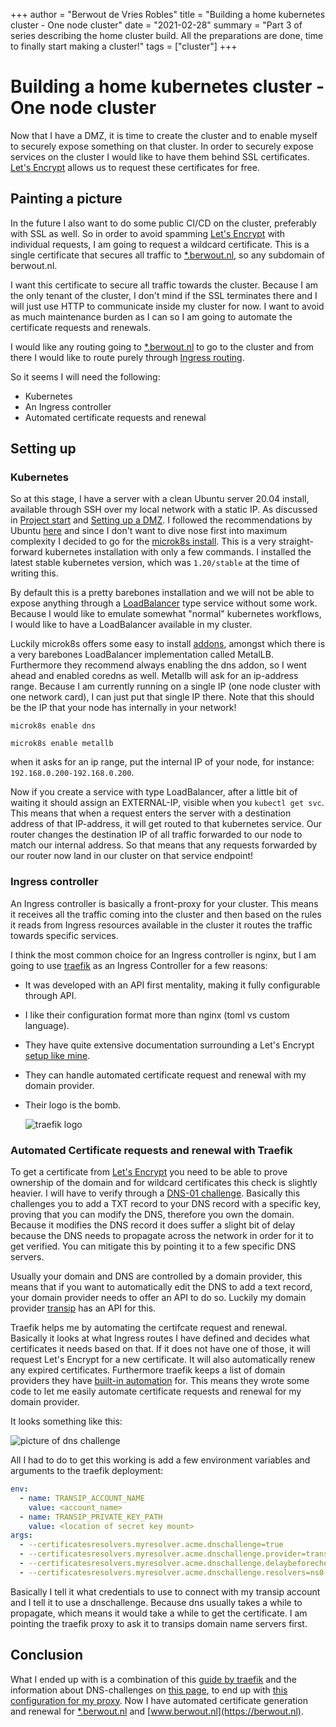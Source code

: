 +++
author = "Berwout de Vries Robles"
title = "Building a home kubernetes cluster - One node cluster"
date = "2021-02-28"
summary = "Part 3 of series describing the home cluster build. All the preparations are done, time to finally start making a cluster!"
tags = ["cluster"]
+++

# Building a home kubernetes cluster - One node cluster
Now that I have a DMZ, it is time to create the cluster and to enable myself to securely expose something on that cluster. In order to securely expose services on the cluster I would like to have them behind SSL certificates. [Let's Encrypt](https://letsencrypt.org) allows us to request these certificates for free. 

## Painting a picture
 In the future I also want to do some public CI/CD on the cluster, preferably with SSL as well. So in order to avoid spamming [Let's Encrypt](https://letsencrypt.org) with individual requests, I am going to request a wildcard certificate. This is a single certificate that secures all traffic to [*.berwout.nl](https://berwout.nl), so any subdomain of berwout.nl. 

I want this certificate to secure all traffic towards the cluster. Because I am the only tenant of the cluster, I don't mind if the SSL terminates there and I will just use HTTP to communicate inside my cluster for now. I want to avoid as much maintenance burden as I can so I am going to automate the certificate requests and renewals.

I would like any routing going to [*.berwout.nl](https://berwout.nl) to go to the cluster and from there I would like to route purely through [Ingress routing](https://kubernetes.io/docs/concepts/services-networking/ingress/).

So it seems I will need the following:
- Kubernetes
- An Ingress controller
- Automated certificate requests and renewal

## Setting up
### Kubernetes
So at this stage, I have a server with a clean Ubuntu server 20.04 install, available through SSH over my local network with a static IP. As discussed in [Project start](https://berwout.nl/blog/cluster1) and [Setting up a DMZ](https://berwout.nl/blog/cluster2). I followed the recommendations by Ubuntu [here](https://ubuntu.com/kubernetes/install) and since I don't want to dive nose first into maximum complexity I decided to go for the [microk8s install](https://ubuntu.com/kubernetes/install#single-node). This is a very straight-forward kubernetes installation with only a few commands. I installed the latest stable kubernetes version, which was `1.20/stable` at the time of writing this.

By default this is a pretty barebones installation and we will not be able to expose anything through a [LoadBalancer](https://kubernetes.io/docs/concepts/services-networking/service/#loadbalancer) type service without some work. Because I would like to emulate somewhat "normal" kubernetes workflows, I would like to have a LoadBalancer available in my cluster.

Luckily microk8s offers some easy to install [addons](https://microk8s.io/docs/addons), amongst which there is a very barebones LoadBalancer implementation called MetalLB. Furthermore they recommend always enabling the dns addon, so I went ahead and enabled coredns as well. Metallb will ask for an ip-address range. Because I am currently running on a single IP (one node cluster with one network card), I can just put that single IP there. Note that this should be the IP that your node has internally in your network!

`microk8s enable dns`

`microk8s enable metallb` 

when it asks for an ip range, put the internal IP of your node, for instance: `192.168.0.200-192.168.0.200`.

Now if you create a service with type LoadBalancer, after a little bit of waiting it should assign an EXTERNAL-IP, visible when you `kubectl get svc`. This means that when a request enters the server with a destination address of that IP-address, it will get routed to that kubernetes service. Our router changes the destination IP of all traffic forwarded to our node to match our internal address. So that means that any requests forwarded by our router now land in our cluster on that service endpoint!

### Ingress controller
An Ingress controller is basically a front-proxy for your cluster. This means it receives all the traffic coming into the cluster and then based on the rules it reads from Ingress resources available in the cluster it routes the traffic towards specific services. 

I think the most common choice for an Ingress controller is nginx, but I am going to use [traefik](https://traefik.io/) as an Ingress Controller for a few reasons:
- It was developed with an API first mentality, making it fully configurable through API.
- I like their configuration format more than nginx (toml vs custom language).
- They have quite extensive documentation surrounding a Let's Encrypt [setup like mine](https://doc.traefik.io/traefik/user-guides/crd-acme/).
- They can handle automated certificate request and renewal with my domain provider.
- Their logo is the bomb.
  
  ![traefik logo](https://d1q6f0aelx0por.cloudfront.net/product-logos/library-traefik-logo.png?)


### Automated Certificate requests and renewal with Traefik
To get a certificate from [Let's Encrypt](https://letsencrypt.org) you need to be able to prove ownership of the domain and for wildcard certificates this check is slightly heavier. I will have to verify through a [DNS-01 challenge](https://letsencrypt.org/docs/challenge-types/). Basically this challenges you to add a TXT record to your DNS record with a specific key, proving that you can modify the DNS, therefore you own the domain. Because it modifies the DNS record it does suffer a slight bit of delay because the DNS needs to propagate across the network in order for it to get verified. You can mitigate this by pointing it to a few specific DNS servers. 

Usually your domain and DNS are controlled by a domain provider, this means that if you want to automatically edit the DNS to add a text record, your domain provider needs to offer an API to do so. Luckily my domain provider [transip](https://www.transip.nl/) has an API for this. 

Traefik helps me by automating the certifcate request and renewal. Basically it looks at what Ingress routes I have defined and decides what certificates it needs based on that. If it does not have one of those, it will request Let's Encrypt for a new certificate. It will also automatically renew any expired certificates. Furthermore traefik keeps a list of domain providers they have [built-in automation](https://doc.traefik.io/traefik/https/acme/) for. This means they wrote some code to let me easily automate certificate requests and renewal for my domain provider. 

It looks something like this:

![picture of dns challenge](https://berwout.nl/dns_challenge.gif)

All I had to do to get this working is add a few environment variables and arguments to the traefik deployment:

```yaml
env:
  - name: TRANSIP_ACCOUNT_NAME
    value: <account_name>
  - name: TRANSIP_PRIVATE_KEY_PATH
    value: <location of secret key mount>
args:
  - --certificatesresolvers.myresolver.acme.dnschallenge=true
  - --certificatesresolvers.myresolver.acme.dnschallenge.provider=transip
  - --certificatesresolvers.myresolver.acme.dnschallenge.delaybeforecheck=0
  - --certificatesresolvers.myresolver.acme.dnschallenge.resolvers=ns0.transip.net,ns1.transip.nl,ns2.transip.eu,1.1.1.1,8.8.8.8
```

Basically I tell it what credentials to use to connect with my transip account and I tell it to use a dnschallenge. Because dns usually takes a while to propagate, which means it would take a while to get the certificate. I am pointing the traefik proxy to ask it to transips domain name servers first.

## Conclusion
What I ended up with is a combination of this [guide by traefik](https://doc.traefik.io/traefik/user-guides/crd-acme/) and the information about DNS-challenges on [this page](https://doc.traefik.io/traefik/https/acme/), to end up with [this configuration for my proxy](https://github.com/nrg500/cluster/blob/main/services/traefik/deployment.yaml). Now I have automated certificate generation and renewal for [*.berwout.nl](https://berwout.nl) and [www.berwout.nl](https://berwout.nl).








